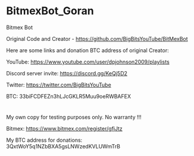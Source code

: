 # BitmexBot_Goran
Bitmex Bot 

Original Code and Creator - https://github.com/BigBitsYouTube/BitMexBot


Here are some links and donation BTC address of original Creator:

YouTube: https://www.youtube.com/user/dpjohnson2009/playlists

Discord server invite: https://discord.gg/KeQj5D2

Twitter: https://twitter.com/BigBitsYouTube

BTC: 33biFCDFEZn3hLJcGKLR5Muu9oeRWBAFEX
#
#
#
#
My own copy for testing purposes only. No warranty !!!

Bitmex: https://www.bitmex.com/register/gfjJtz

My BTC address for donations: 3QxtWoY5q1NZbBXA5gsLNWzedKVLUWmTrB
